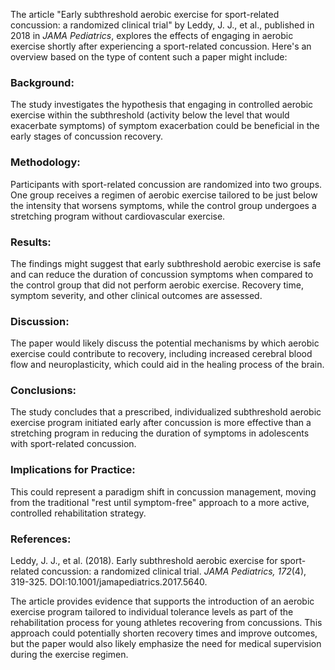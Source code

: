 The article "Early subthreshold aerobic exercise for sport-related concussion: a randomized clinical trial" by Leddy, J. J., et al., published in 2018 in *JAMA Pediatrics*, explores the effects of engaging in aerobic exercise shortly after experiencing a sport-related concussion. Here's an overview based on the type of content such a paper might include:

### Background:
The study investigates the hypothesis that engaging in controlled aerobic exercise within the subthreshold (activity below the level that would exacerbate symptoms) of symptom exacerbation could be beneficial in the early stages of concussion recovery.

### Methodology:
Participants with sport-related concussion are randomized into two groups. One group receives a regimen of aerobic exercise tailored to be just below the intensity that worsens symptoms, while the control group undergoes a stretching program without cardiovascular exercise.

### Results:
The findings might suggest that early subthreshold aerobic exercise is safe and can reduce the duration of concussion symptoms when compared to the control group that did not perform aerobic exercise. Recovery time, symptom severity, and other clinical outcomes are assessed.

### Discussion:
The paper would likely discuss the potential mechanisms by which aerobic exercise could contribute to recovery, including increased cerebral blood flow and neuroplasticity, which could aid in the healing process of the brain.

### Conclusions:
The study concludes that a prescribed, individualized subthreshold aerobic exercise program initiated early after concussion is more effective than a stretching program in reducing the duration of symptoms in adolescents with sport-related concussion.

### Implications for Practice:
This could represent a paradigm shift in concussion management, moving from the traditional "rest until symptom-free" approach to a more active, controlled rehabilitation strategy.

### References:
Leddy, J. J., et al. (2018). Early subthreshold aerobic exercise for sport-related concussion: a randomized clinical trial. *JAMA Pediatrics, 172*(4), 319-325. DOI:10.1001/jamapediatrics.2017.5640.

The article provides evidence that supports the introduction of an aerobic exercise program tailored to individual tolerance levels as part of the rehabilitation process for young athletes recovering from concussions. This approach could potentially shorten recovery times and improve outcomes, but the paper would also likely emphasize the need for medical supervision during the exercise regimen.